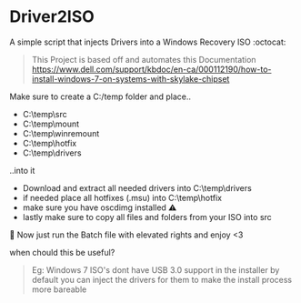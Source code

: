 # Driver2ISO
A simple script that injects Drivers into a Windows Recovery ISO :octocat:

> This Project is based off and automates this Documentation
https://www.dell.com/support/kbdoc/en-ca/000112190/how-to-install-windows-7-on-systems-with-skylake-chipset

Make sure to create a C:/temp folder and place..

- C:\temp\src
- C:\temp\mount
- C:\temp\winremount
- C:\temp\hotfix
- C:\temp\drivers

..into it 
- Download and extract all needed drivers into C:\temp\drivers
- if needed place all hotfixes (.msu) into C:\temp\hotfix
- make sure you have oscdimg installed :warning:
- lastly make sure to copy all files and folders from your ISO into src 

:tulip: Now just run the Batch file with elevated rights and enjoy <3

when chould this be useful? 
> Eg: Windows 7 ISO's dont have USB 3.0 support in the installer by default you can inject the drivers for them to make the install process more bareable





